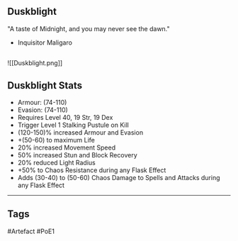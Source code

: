 ## Duskblight
"A taste of Midnight, and you may never see the dawn."
- Inquisitor Maligaro
##
![[Duskblight.png]]
## Duskblight Stats
- Armour: (74-110)
- Evasion: (74-110)
- Requires Level 40, 19 Str, 19 Dex
- Trigger Level 1 Stalking Pustule on Kill
- (120-150)% increased Armour and Evasion
- +(50-60) to maximum Life
- 20% increased Movement Speed
- 50% increased Stun and Block Recovery
- 20% reduced Light Radius
- +50% to Chaos Resistance during any Flask Effect
- Adds (30-40) to (50-60) Chaos Damage to Spells and Attacks during any Flask Effect


---
## Tags
#Artefact
#PoE1